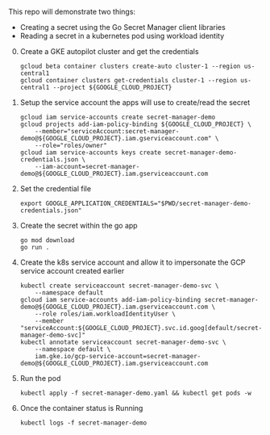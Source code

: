 This repo will demonstrate two things:
* Creating a secret using the Go Secret Manager client libraries
* Reading a secret in a kubernetes pod using workload identity

0. Create a GKE autopilot cluster and get the credentials
    ```
    gcloud beta container clusters create-auto cluster-1 --region us-central1
    gcloud container clusters get-credentials cluster-1 --region us-central1 --project ${GOOGLE_CLOUD_PROJECT}
    ```
0. Setup the service account the apps will use to create/read the secret
    ```
    gcloud iam service-accounts create secret-manager-demo
    gcloud projects add-iam-policy-binding ${GOOGLE_CLOUD_PROJECT} \
        --member="serviceAccount:secret-manager-demo@${GOOGLE_CLOUD_PROJECT}.iam.gserviceaccount.com" \
        --role="roles/owner"
    gcloud iam service-accounts keys create secret-manager-demo-credentials.json \
        --iam-account=secret-manager-demo@${GOOGLE_CLOUD_PROJECT}.iam.gserviceaccount.com
    ```
0. Set the credential file
    ```
    export GOOGLE_APPLICATION_CREDENTIALS="$PWD/secret-manager-demo-credentials.json"
    ```
0. Create the secret within the go app
    ```
    go mod download
    go run .
    ```
0. Create the k8s service account and allow it to impersonate the GCP service account created earlier
    ```
    kubectl create serviceaccount secret-manager-demo-svc \
        --namespace default
    gcloud iam service-accounts add-iam-policy-binding secret-manager-demo@${GOOGLE_CLOUD_PROJECT}.iam.gserviceaccount.com \
        --role roles/iam.workloadIdentityUser \
        --member "serviceAccount:${GOOGLE_CLOUD_PROJECT}.svc.id.goog[default/secret-manager-demo-svc]"
    kubectl annotate serviceaccount secret-manager-demo-svc \
        --namespace default \
        iam.gke.io/gcp-service-account=secret-manager-demo@${GOOGLE_CLOUD_PROJECT}.iam.gserviceaccount.com
    ```
0. Run the pod
    ```
    kubectl apply -f secret-manager-demo.yaml && kubectl get pods -w
    ```
0. Once the container status is Running
    ```
    kubectl logs -f secret-manager-demo
    ```
